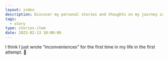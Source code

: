 ```yaml
---
layout: index
description: Discover my personal stories and thoughts on my journey in the web development world. Here is some random thought about my site upgrade.
tags:
  - story
type: stories-item
date: 2023-02-13 10:00:00
---
```


I think I just wrote “inconveniences” for the first time in my life in the first attempt. 🤯
